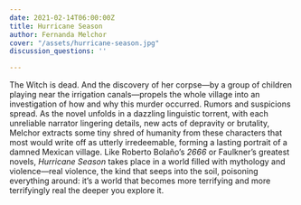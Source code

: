 ```yaml
---
date: 2021-02-14T06:00:00Z
title: Hurricane Season
author: Fernanda Melchor
cover: "/assets/hurricane-season.jpg"
discussion_questions: ''

---
```

The Witch is dead. And the discovery of her corpse—by a group of children playing near the irrigation canals—propels the whole village into an investigation of how and why this murder occurred. Rumors and suspicions spread. As the novel unfolds in a dazzling linguistic torrent, with each unreliable narrator lingering details, new acts of depravity or brutality, Melchor extracts some tiny shred of humanity from these characters that most would write off as utterly irredeemable, forming a lasting portrait of a damned Mexican village. Like Roberto Bolaño’s _2666_ or Faulkner’s greatest novels, _Hurricane Season_ takes place in a world filled with mythology and violence—real violence, the kind that seeps into the soil, poisoning everything around: it’s a world that becomes more terrifying and more terrifyingly real the deeper you explore it.